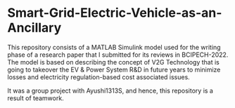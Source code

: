 # Smart-Grid-Electric-Vehicle-as-an-Ancillary
This repository consists of a MATLAB Simulink model used for the writing phase of a research paper that I submitted for its reviews in BCIPECH-2022. 
The model is based on describing the concept of V2G Technology that is going to takeover the EV & Power System R&D in future years to minimize losses and electricity regulation-based cost associated issues.

It was a group project with Ayushi1313S, and hence, this repository is a result of teamwork.
